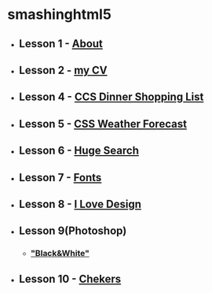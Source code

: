 # smashinghtml5

+ ## **Lesson 1** - [About](https://damianakremenchug.github.io/newsmashinghtml5/1)
+ ## **Lesson 2** - [my CV](https://damianakremenchug.github.io/newsmashinghtml5/2)
+ ## **Lesson 4** - [CCS Dinner Shopping List](https://damianakremenchug.github.io/newsmashinghtml5/4)
+ ## **Lesson 5** - [CSS Weather Forecast](https://damianakremenchug.github.io/newsmashinghtml5/5)
+ ## **Lesson 6** - [Huge Search](https://damianakremenchug.github.io/newsmashinghtml5/6)
+ ## **Lesson 7** - [Fonts](https://damianakremenchug.github.io/newsmashinghtml5/7)
+ ## **Lesson 8** - [I Love Design](https://damianakremenchug.github.io/newsmashinghtml5/8)
+ ## **Lesson 9(Photoshop)**
  + ### ["Black&White"](https://damianakremenchug.github.io/newsmashinghtml5/10/index.html)
+ ## **Lesson 10** - [Chekers](https://damianakremenchug.github.io/newsmashinghtml5/10)
